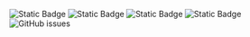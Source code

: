 ![Static Badge](https://img.shields.io/badge/blacklists-60-000000) ![Static Badge](https://img.shields.io/badge/blacklisted-2527284-cc0000) ![Static Badge](https://img.shields.io/badge/whitelisted-2244-00CC00) ![Static Badge](https://img.shields.io/badge/streaming_blacklist-28107-000000) ![GitHub issues](https://img.shields.io/github/issues/fabriziosalmi/blacklists)
